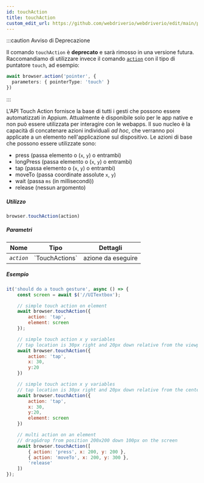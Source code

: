```yaml
---
id: touchAction
title: touchAction
custom_edit_url: https://github.com/webdriverio/webdriverio/edit/main/packages/webdriverio/src/commands/browser/touchAction.ts
---
```


:::caution Avviso di Deprecazione

Il comando `touchAction` è __deprecato__ e sarà rimosso in una versione futura.
Raccomandiamo di utilizzare invece il comando [`action`](/docs/api/browser/action) con
il tipo di puntatore `touch`, ad esempio:

```ts
await browser.action('pointer', {
  parameters: { pointerType: 'touch' }
})
```

:::

L'API Touch Action fornisce la base di tutti i gesti che possono essere automatizzati in Appium.
Attualmente è disponibile solo per le app native e non può essere utilizzata per interagire con le webapps.
Il suo nucleo è la capacità di concatenare azioni individuali _ad hoc_, che verranno poi
applicate a un elemento nell'applicazione sul dispositivo. Le azioni di base che possono essere utilizzate sono:

- press (passa elemento o (`x`, `y`) o entrambi)
- longPress (passa elemento o (`x`, `y`) o entrambi)
- tap (passa elemento o (`x`, `y`) o entrambi)
- moveTo (passa coordinate assolute `x`, `y`)
- wait (passa `ms` (in millisecondi))
- release (nessun argomento)

##### Utilizzo

```js
browser.touchAction(action)
```

##### Parametri

<table>
  <thead>
    <tr>
      <th>Nome</th><th>Tipo</th><th>Dettagli</th>
    </tr>
  </thead>
  <tbody>
    <tr>
      <td><code><var>action</var></code></td>
      <td>`TouchActions`</td>
      <td>azione da eseguire</td>
    </tr>
  </tbody>
</table>

##### Esempio

```js title="touchAction.js"
it('should do a touch gesture', async () => {
    const screen = await $('//UITextbox');

    // simple touch action on element
    await browser.touchAction({
        action: 'tap',
        element: screen
    });

    // simple touch action x y variables
    // tap location is 30px right and 20px down relative from the viewport
    await browser.touchAction({
        action: 'tap',
        x: 30,
        y:20
    })

    // simple touch action x y variables
    // tap location is 30px right and 20px down relative from the center of the element
    await browser.touchAction({
        action: 'tap',
        x: 30,
        y:20,
        element: screen
    })

    // multi action on an element
    // drag&drop from position 200x200 down 100px on the screen
    await browser.touchAction([
        { action: 'press', x: 200, y: 200 },
        { action: 'moveTo', x: 200, y: 300 },
        'release'
    ])
});
```